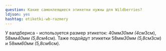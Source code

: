 ```yaml
---
question: Какие самоклеящиеся этикетки нужны для Wildberries?
ldjson: yes
hashtag: etiketki-wb-razmery
---
```


У валдбериса - используется размер этикеток: 40мм*30мм (4см*3см), 58мм*40мм (5,8см*4см). Таже подойдут этикетки 58мм*30мм (5,8см*3см) и 58мм*60мм (5,8см*6см).
